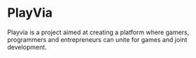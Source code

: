 # PlayVia
Playvia is a project aimed at creating a platform where gamers, programmers and entrepreneurs can unite for games and joint development.
